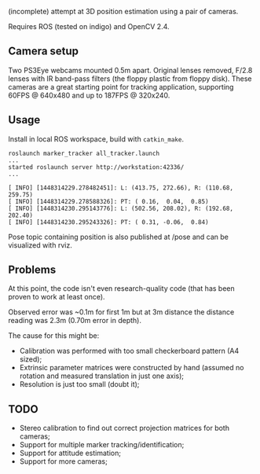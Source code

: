 (incomplete) attempt at 3D position estimation using a pair of cameras.

Requires ROS (tested on indigo) and OpenCV 2.4.

Camera setup
--------------

Two PS3Eye webcams mounted 0.5m apart. Original lenses removed, F/2.8 lenses with 
IR band-pass filters (the floppy plastic from floppy disk).
These cameras are a great starting point for tracking application, supporting 
60FPS @ 640x480 and up to 187FPS @ 320x240.


Usage
--------

Install in local ROS workspace, build with `catkin_make`.


```
roslaunch marker_tracker all_tracker.launch
...
started roslaunch server http://workstation:42336/
...

[ INFO] [1448314229.278482451]: L: (413.75, 272.66), R: (110.68, 259.75)
[ INFO] [1448314229.278588326]: PT: ( 0.16,  0.04,  0.85)
[ INFO] [1448314230.295143776]: L: (502.56, 208.02), R: (192.68, 202.40)
[ INFO] [1448314230.295243326]: PT: ( 0.31, -0.06,  0.84)

```

Pose topic containing position is also published at /pose and can be visualized
with rviz.


Problems
--------------

At this point, the code isn't even research-quality code (that has been proven
to work at least once).

Observed error was ~0.1m for first 1m but at 3m distance the distance reading was 2.3m 
(0.70m error in depth).

The cause for this might be:

* Calibration was performed with too small checkerboard pattern (A4 sized);
* Extrinsic parameter matrices were constructed by hand (assumed no rotation
  and measured translation in just one axis);
* Resolution is just too small (doubt it);


TODO
---------

* Stereo calibration to find out correct projection matrices for both cameras;
* Support for multiple marker tracking/identification;
* Support for attitude estimation;
* Support for more cameras;
